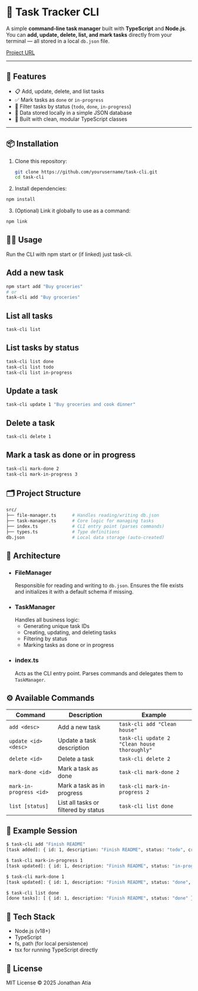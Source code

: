 # 🧭 Task Tracker CLI

A simple **command-line task manager** built with **TypeScript** and **Node.js**.  
You can **add, update, delete, list, and mark tasks** directly from your terminal — all stored in a local `db.json` file.

[Project URL](https://roadmap.sh/projects/task-tracker)

---

## 🚀 Features

- 📋 Add, update, delete, and list tasks
- ✅ Mark tasks as `done` or `in-progress`
- 🔎 Filter tasks by status (`todo`, `done`, `in-progress`)
- 💾 Data stored locally in a simple JSON database
- 🧱 Built with clean, modular TypeScript classes

---

## 📦 Installation

1. Clone this repository:

   ```bash
   git clone https://github.com/yourusername/task-cli.git
   cd task-cli
   ```

2. Install dependencies:

```bash
npm install
```

3. (Optional) Link it globally to use as a command:

```bash
npm link
```

## 🏃‍♂️ Usage

Run the CLI with npm start or (if linked) just task-cli.

## Add a new task

```bash
npm start add "Buy groceries"
# or
task-cli add "Buy groceries"
```

## List all tasks

```bash
task-cli list
```

## List tasks by status

```bash
task-cli list done
task-cli list todo
task-cli list in-progress
```

## Update a task

```bash
task-cli update 1 "Buy groceries and cook dinner"
```

## Delete a task

```bash
task-cli delete 1
```

## Mark a task as done or in progress

```bash
task-cli mark-done 2
task-cli mark-in-progress 3

```

## 🗂️ Project Structure

```graphql
src/
├── file-manager.ts      # Handles reading/writing db.json
├── task-manager.ts      # Core logic for managing tasks
├── index.ts             # CLI entry point (parses commands)
├── types.ts             # Type definitions
db.json                  # Local data storage (auto-created)
```

## 🧠 Architecture

- ### FileManager
  Responsible for reading and writing to `db.json`.
  Ensures the file exists and initializes it with a default schema if missing.
- ### TaskManager
  Handles all business logic:
  - Generating unique task IDs
  - Creating, updating, and deleting tasks
  - Filtering by status
  - Marking tasks as done or in progress
- ### index.ts
  Acts as the CLI entry point.
  Parses commands and delegates them to `TaskManager`.

## ⚙️ Available Commands

| Command                 | Description                          | Example                                      |
| ----------------------- | ------------------------------------ | -------------------------------------------- |
| `add <desc>`            | Add a new task                       | `task-cli add "Clean house"`                 |
| `update <id> <desc>`    | Update a task description            | `task-cli update 2 "Clean house thoroughly"` |
| `delete <id>`           | Delete a task                        | `task-cli delete 2`                          |
| `mark-done <id>`        | Mark a task as done                  | `task-cli mark-done 2`                       |
| `mark-in-progress <id>` | Mark a task as in progress           | `task-cli mark-in-progress 2`                |
| `list [status]`         | List all tasks or filtered by status | `task-cli list done`                         |

## 🧪 Example Session

```bash
$ task-cli add "Finish README"
[task added]: { id: 1, description: "Finish README", status: "todo", createdAt: "..." }

$ task-cli mark-in-progress 1
[task updated]: { id: 1, description: "Finish README", status: "in-progress", updatedAt: "..." }

$ task-cli mark-done 1
[task updated]: { id: 1, description: "Finish README", status: "done", updatedAt: "..." }

$ task-cli list done
[done tasks]: [ { id: 1, description: "Finish README", status: "done" } ]

```

## 🧰 Tech Stack

- Node.js (v18+)
- TypeScript
- fs, path (for local persistence)
- tsx for running TypeScript directly

## 📜 License

MIT License © 2025 Jonathan Atia
